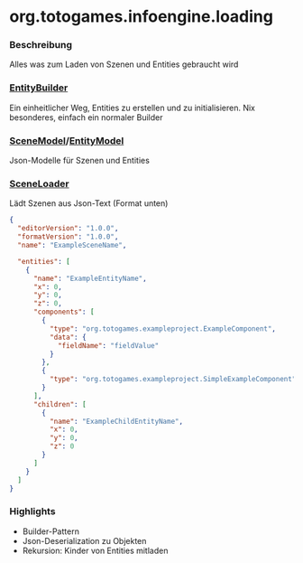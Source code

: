 # org.totogames.infoengine.loading

### Beschreibung
Alles was zum Laden von Szenen und Entities gebraucht wird

### [EntityBuilder](../src/main/java/org/totogames/infoengine/loading/EntityBuilder.java)
Ein einheitlicher Weg, Entities zu erstellen und zu initialisieren. Nix besonderes, einfach ein normaler Builder

### [SceneModel](../src/main/java/org/totogames/infoengine/loading/SceneModel.java)/[EntityModel](../src/main/java/org/totogames/infoengine/loading/EntityModel.java)
Json-Modelle für Szenen und Entities

### [SceneLoader](../src/main/java/org/totogames/infoengine/loading/SceneLoader.java)
Lädt Szenen aus Json-Text (Format unten)
```json
{
  "editorVersion": "1.0.0",
  "formatVersion": "1.0.0",
  "name": "ExampleSceneName",

  "entities": [
    {
      "name": "ExampleEntityName",
      "x": 0,
      "y": 0,
      "z": 0,
      "components": [
        {
          "type": "org.totogames.exampleproject.ExampleComponent",
          "data": {
            "fieldName": "fieldValue"
          }
        },
        {
          "type": "org.totogames.exampleproject.SimpleExampleComponent"
        }
      ],
      "children": [
        {
          "name": "ExampleChildEntityName",
          "x": 0,
          "y": 0,
          "z": 0
        }
      ]
    }
  ]
}
```

### Highlights
- Builder-Pattern
- Json-Deserialization zu Objekten
- Rekursion: Kinder von Entities mitladen